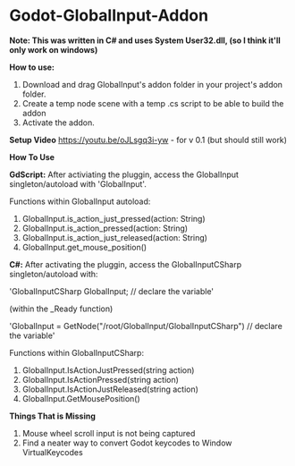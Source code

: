 # Godot-GlobalInput-Addon

**Note: This was written in C# and uses System User32.dll, (so I think it'll only work on windows)**

**How to use:**
1. Download and drag GlobalInput's addon folder in your project's addon folder.
2. Create a temp node scene with a temp .cs script to be able to build the addon
3. Activate the addon.

**Setup Video**
https://youtu.be/oJLsgq3i-yw - for v 0.1 (but should still work)

**How To Use**

**GdScript:**
After activiating the pluggin, access the GlobalInput singleton/autoload with 'GlobalInput'. 

Functions within GlobalInput autoload:
1. GlobalInput.is_action_just_pressed(action: String)
2. GlobalInput.is_action_pressed(action: String)
3. GlobalInput.is_action_just_released(action: String)
4. GlobalInput.get_mouse_position()

**C#:**
After activating the pluggin, access the GlobalInputCSharp singleton/autoload with:

'GlobalInputCSharp GlobalInput; // declare the variable'

(within the _Ready function)

'GlobalInput = GetNode<GlobalInputCSharp>("/root/GlobalInput/GlobalInputCSharp") // declare the variable'

Functions within GlobalInputCSharp:
1. GlobalInput.IsActionJustPressed(string action)
2. GlobalInput.IsActionPressed(string action)
3. GlobalInput.IsActionJustReleased(string action)
4. GlobalInput.GetMousePosition()

**Things That is Missing**
1. Mouse wheel scroll input is not being captured
2. Find a neater way to convert Godot keycodes to Window VirtualKeycodes
